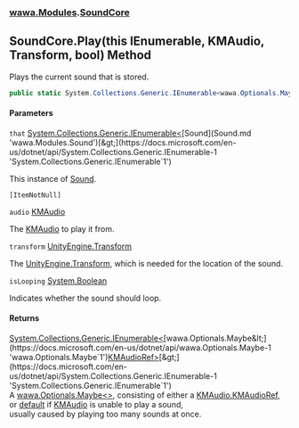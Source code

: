 ### [wawa.Modules](wawa.Modules.md 'wawa.Modules').[SoundCore](SoundCore.md 'wawa.Modules.SoundCore')

## SoundCore.Play(this IEnumerable<Sound>, KMAudio, Transform, bool) Method

Plays the current sound that is stored.

```csharp
public static System.Collections.Generic.IEnumerable<wawa.Optionals.Maybe<KMAudioRef>> Play(this System.Collections.Generic.IEnumerable<wawa.Modules.Sound> that, KMAudio audio, Transform transform, bool isLooping=false);
```
#### Parameters

<a name='wawa.Modules.SoundCore.Play(thisSystem.Collections.Generic.IEnumerable_wawa.Modules.Sound_,KMAudio,Transform,bool).that'></a>

`that` [System.Collections.Generic.IEnumerable&lt;](https://docs.microsoft.com/en-us/dotnet/api/System.Collections.Generic.IEnumerable-1 'System.Collections.Generic.IEnumerable`1')[Sound](Sound.md 'wawa.Modules.Sound')[&gt;](https://docs.microsoft.com/en-us/dotnet/api/System.Collections.Generic.IEnumerable-1 'System.Collections.Generic.IEnumerable`1')

This instance of [Sound](Sound.md 'wawa.Modules.Sound').<p/>`[ItemNotNull]`

<a name='wawa.Modules.SoundCore.Play(thisSystem.Collections.Generic.IEnumerable_wawa.Modules.Sound_,KMAudio,Transform,bool).audio'></a>

`audio` [KMAudio](https://docs.microsoft.com/en-us/dotnet/api/KMAudio 'KMAudio')

The [KMAudio](https://docs.microsoft.com/en-us/dotnet/api/KMAudio 'KMAudio') to play it from.

<a name='wawa.Modules.SoundCore.Play(thisSystem.Collections.Generic.IEnumerable_wawa.Modules.Sound_,KMAudio,Transform,bool).transform'></a>

`transform` [UnityEngine.Transform](https://docs.microsoft.com/en-us/dotnet/api/UnityEngine.Transform 'UnityEngine.Transform')

The [UnityEngine.Transform](https://docs.microsoft.com/en-us/dotnet/api/UnityEngine.Transform 'UnityEngine.Transform'), which is needed for the location of the sound.

<a name='wawa.Modules.SoundCore.Play(thisSystem.Collections.Generic.IEnumerable_wawa.Modules.Sound_,KMAudio,Transform,bool).isLooping'></a>

`isLooping` [System.Boolean](https://docs.microsoft.com/en-us/dotnet/api/System.Boolean 'System.Boolean')

Indicates whether the sound should loop.

#### Returns
[System.Collections.Generic.IEnumerable&lt;](https://docs.microsoft.com/en-us/dotnet/api/System.Collections.Generic.IEnumerable-1 'System.Collections.Generic.IEnumerable`1')[wawa.Optionals.Maybe&lt;](https://docs.microsoft.com/en-us/dotnet/api/wawa.Optionals.Maybe-1 'wawa.Optionals.Maybe`1')[KMAudioRef](https://docs.microsoft.com/en-us/dotnet/api/KMAudioRef 'KMAudioRef')[&gt;](https://docs.microsoft.com/en-us/dotnet/api/wawa.Optionals.Maybe-1 'wawa.Optionals.Maybe`1')[&gt;](https://docs.microsoft.com/en-us/dotnet/api/System.Collections.Generic.IEnumerable-1 'System.Collections.Generic.IEnumerable`1')  
A [wawa.Optionals.Maybe&lt;&gt;](https://docs.microsoft.com/en-us/dotnet/api/wawa.Optionals.Maybe-1 'wawa.Optionals.Maybe`1'), consisting of either a [KMAudio.KMAudioRef](https://docs.microsoft.com/en-us/dotnet/api/KMAudio.KMAudioRef 'KMAudio.KMAudioRef'),  
or [default](https://docs.microsoft.com/en-us/dotnet/csharp/language-reference/keywords/default 'https://docs.microsoft.com/en-us/dotnet/csharp/language-reference/keywords/default') if [KMAudio](https://docs.microsoft.com/en-us/dotnet/api/KMAudio 'KMAudio') is unable to play a sound,  
usually caused by playing too many sounds at once.